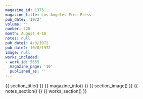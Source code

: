 ```yaml
---
magazine_id: 1375
magazine_title: Los Angeles Free Press
pub_date: '1972'
volume: ''
number: 420
month: August 4-10
notes: null
pub_date1: 4/8/1972
pub_date2: 10/8/1972
image: null
works_included:
- work_id: 5655
  magazine_page: '16'
  published_as: ''
---
```


{{ section_title() }}
{{ magazine_info() }}
{{ section_image() }}
{{ notes_section() }}
{{ works_section() }}
